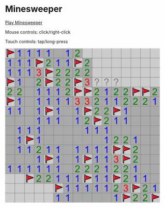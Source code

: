 # Minesweeper

[Play Minesweeper](https://artskydj.github.io/minesweeper/)

Mouse controls: click/right-click

Touch controls: tap/long-press

![](./Screenshot.png)
